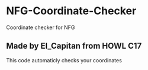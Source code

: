 # NFG-Coordinate-Checker
Coordinate checker for NFG

Made by El_Capitan from HOWL C17
---------------------------------------------
This code automaticly checks your coordinates
